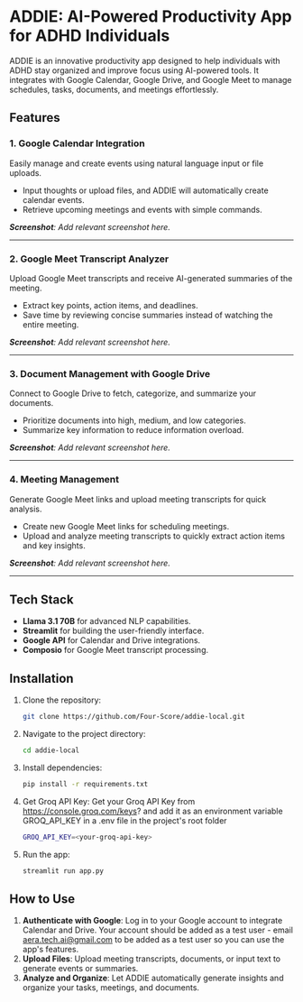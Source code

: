 # **ADDIE: AI-Powered Productivity App for ADHD Individuals**

ADDIE is an innovative productivity app designed to help individuals with ADHD stay organized and improve focus using AI-powered tools. It integrates with Google Calendar, Google Drive, and Google Meet to manage schedules, tasks, documents, and meetings effortlessly.

## **Features**

### 1. **Google Calendar Integration**
Easily manage and create events using natural language input or file uploads.

- Input thoughts or upload files, and ADDIE will automatically create calendar events.
- Retrieve upcoming meetings and events with simple commands.

_**Screenshot**: Add relevant screenshot here._

---

### 2. **Google Meet Transcript Analyzer**
Upload Google Meet transcripts and receive AI-generated summaries of the meeting.

- Extract key points, action items, and deadlines.
- Save time by reviewing concise summaries instead of watching the entire meeting.

_**Screenshot**: Add relevant screenshot here._

---

### 3. **Document Management with Google Drive**
Connect to Google Drive to fetch, categorize, and summarize your documents.

- Prioritize documents into high, medium, and low categories.
- Summarize key information to reduce information overload.

_**Screenshot**: Add relevant screenshot here._

---

### 4. **Meeting Management**
Generate Google Meet links and upload meeting transcripts for quick analysis.

- Create new Google Meet links for scheduling meetings.
- Upload and analyze meeting transcripts to quickly extract action items and key insights.

_**Screenshot**: Add relevant screenshot here._

---

## **Tech Stack**
- **Llama 3.1 70B** for advanced NLP capabilities.
- **Streamlit** for building the user-friendly interface.
- **Google API** for Calendar and Drive integrations.
- **Composio** for Google Meet transcript processing.

## **Installation**

1. Clone the repository:
   ```bash
   git clone https://github.com/Four-Score/addie-local.git
   ```
2. Navigate to the project directory:
   ```bash
   cd addie-local
   ```
3. Install dependencies:
   ```bash
   pip install -r requirements.txt
   ```
4. Get Groq API Key:
   Get your Groq API Key from https://console.groq.com/keys? and add it as an environment variable GROQ_API_KEY in a .env file in the project's root folder
   ```bash
   GROQ_API_KEY=<your-groq-api-key>
   ```
5. Run the app:
   ```bash
   streamlit run app.py
   ```

## **How to Use**

1. **Authenticate with Google**: Log in to your Google account to integrate Calendar and Drive. Your account should be added as a test user - email aera.tech.ai@gmail.com to be added as a test user so you can use the app's features.
2. **Upload Files**: Upload meeting transcripts, documents, or input text to generate events or summaries.
3. **Analyze and Organize**: Let ADDIE automatically generate insights and organize your tasks, meetings, and documents.
